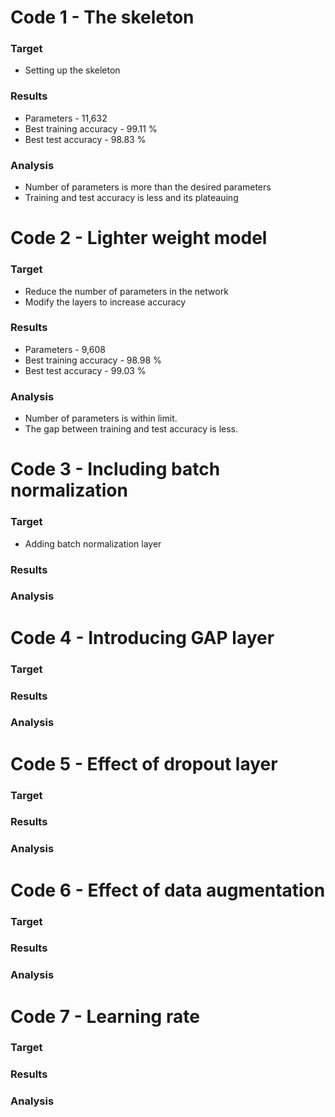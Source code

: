 # Code 1 - The skeleton
### **Target** 
- Setting up the skeleton 
### **Results** 
- Parameters - 11,632
- Best training accuracy - 99.11 \%
- Best test accuracy - 98.83 \% <br/>
### **Analysis**
- Number of parameters is more than the desired parameters
- Training and test accuracy is less and its plateauing <br/>

# Code 2 - Lighter weight model
### **Target**
- Reduce the number of parameters in the network
- Modify the layers to increase accuracy
### **Results**
- Parameters - 9,608
- Best training accuracy - 98.98 \%
- Best test accuracy - 99.03 \% <br/>
### **Analysis**
- Number of parameters is within limit.
- The gap between training and test accuracy is less.<br/>

# Code 3 - Including batch normalization
### **Target**
- Adding batch normalization layer
### **Results**

### **Analysis**

# Code 4 -  Introducing GAP layer
### **Target**

### **Results**

### **Analysis**

# Code 5 -  Effect of dropout layer
### **Target**

### **Results**

### **Analysis**

# Code 6 -  Effect of data augmentation
### **Target**

### **Results**

### **Analysis**

# Code 7 -  Learning rate
### **Target**

### **Results**

### **Analysis**


